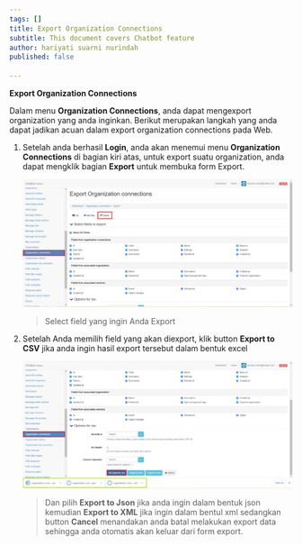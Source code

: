 ```yaml
---
tags: []
title: Export Organization Connections
subtitle: This document covers Chatbot feature
author: hariyati suarni nurindah
published: false

---
```

**Export Organization Connections**

Dalam menu **Organization Connections**, anda dapat mengexport organization yang anda inginkan. Berikut merupakan langkah yang anda dapat jadikan acuan dalam export organization connections pada Web.

1. Setelah anda berhasil **Login**, anda akan menemui menu **Organization Connections** di bagian kiri atas, untuk export suatu organization, anda dapat mengklik bagian **Export** untuk membuka form Export.

   ![](/uploads/organization-connection5.PNG)

   > Select field yang ingin Anda Export
2. Setelah Anda memilih field yang akan diexport, klik button **Export to CSV** jika anda ingin hasil export tersebut dalam bentuk excel

   ![](/uploads/organization-connection6.PNG)

   > Dan pilih **Export to Json** jika anda ingin dalam bentuk json kemudian **Export to XML** jika ingin dalam bentul xml sedangkan button **Cancel** menandakan anda batal melakukan export data sehingga anda otomatis akan keluar dari form export.